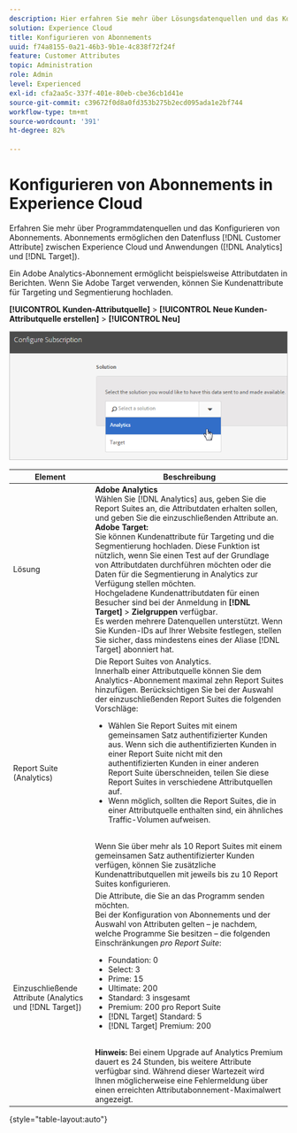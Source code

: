 ```yaml
---
description: Hier erfahren Sie mehr über Lösungsdatenquellen und das Konfigurieren von Abonnements. Abonnements ermöglichen den Datenfluss von Kundenattributen zwischen Experience Cloud und Anwendungen (Analytics und Target).
solution: Experience Cloud
title: Konfigurieren von Abonnements
uuid: f74a8155-0a21-46b3-9b1e-4c838f72f24f
feature: Customer Attributes
topic: Administration
role: Admin
level: Experienced
exl-id: cfa2aa5c-337f-401e-80eb-cbe36cb1d41e
source-git-commit: c39672f0d8a0fd353b275b2ecd095ada1e2bf744
workflow-type: tm+mt
source-wordcount: '391'
ht-degree: 82%

---
```


# Konfigurieren von Abonnements in Experience Cloud

Erfahren Sie mehr über Programmdatenquellen und das Konfigurieren von Abonnements. Abonnements ermöglichen den Datenfluss [!DNL Customer Attribute] zwischen Experience Cloud und Anwendungen ([!DNL Analytics] und [!DNL Target]).

Ein Adobe Analytics-Abonnement ermöglicht beispielsweise Attributdaten in Berichten. Wenn Sie Adobe Target verwenden, können Sie Kundenattribute für Targeting und Segmentierung hochladen.

**[!UICONTROL Kunden-Attributquelle]** > **[!UICONTROL Neue Kunden-Attributquelle erstellen]** > **[!UICONTROL Neu]**

![Konfigurieren von Abonnements in Experience Cloud](assets/configure_subscription_page.png)

| Element | Beschreibung |
|--- |--- |
| Lösung | **Adobe Analytics**<br> Wählen Sie [!DNL Analytics] aus, geben Sie die Report Suites an, die Attributdaten erhalten sollen, und geben Sie die einzuschließenden Attribute an.<br>**Adobe Target:**<br> Sie können Kundenattribute für Targeting und die Segmentierung hochladen. Diese Funktion ist nützlich, wenn Sie einen Test auf der Grundlage von Attributdaten durchführen möchten oder die Daten für die Segmentierung in Analytics zur Verfügung stellen möchten.<br>Hochgeladene Kundenattributdaten für einen Besucher sind bei der Anmeldung in **[!DNL Target]** > **Zielgruppen** verfügbar.<br>Es werden mehrere Datenquellen unterstützt. Wenn Sie Kunden-IDs auf Ihrer Website festlegen, stellen Sie sicher, dass mindestens eines der Aliase [!DNL Target] abonniert hat. |
| Report Suite (Analytics) | Die Report Suites von Analytics.<br>Innerhalb einer Attributquelle können Sie dem Analytics-Abonnement maximal zehn Report Suites hinzufügen. Berücksichtigen Sie bei der Auswahl der einzuschließenden Report Suites die folgenden Vorschläge:<ul><li>Wählen Sie Report Suites mit einem gemeinsamen Satz authentifizierter Kunden aus. Wenn sich die authentifizierten Kunden in einer Report Suite nicht mit den authentifizierten Kunden in einer anderen Report Suite überschneiden, teilen Sie diese Report Suites in verschiedene Attributquellen auf.</li><li>Wenn möglich, sollten die Report Suites, die in einer Attributquelle enthalten sind, ein ähnliches Traffic-Volumen aufweisen.</li></ul><br>Wenn Sie über mehr als 10 Report Suites mit einem gemeinsamen Satz authentifizierter Kunden verfügen, können Sie zusätzliche Kundenattributquellen mit jeweils bis zu 10 Report Suites konfigurieren. |
| Einzuschließende Attribute (Analytics und [!DNL Target]) | Die Attribute, die Sie an das Programm senden möchten. <br>Bei der Konfiguration von Abonnements und der Auswahl von Attributen gelten – je nachdem, welche Programme Sie besitzen – die folgenden Einschränkungen _pro Report Suite_:<ul><li>Foundation: 0</li><li>Select: 3</li><li>Prime: 15</li><li>Ultimate: 200</li><li>Standard: 3 insgesamt</li><li>Premium: 200 pro Report Suite</li><li>[!DNL Target] Standard: 5</li><li>[!DNL Target] Premium: 200</li></ul><br>**Hinweis:** Bei einem Upgrade auf Analytics Premium dauert es 24 Stunden, bis weitere Attribute verfügbar sind. Während dieser Wartezeit wird Ihnen möglicherweise eine Fehlermeldung über einen erreichten Attributabonnement-Maximalwert angezeigt. |

{style="table-layout:auto"}
